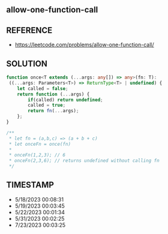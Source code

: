 ## allow-one-function-call

## REFERENCE

- https://leetcode.com/problems/allow-one-function-call/

## SOLUTION

``` Typescript
function once<T extends (...args: any[]) => any>(fn: T): 
 ((...args: Parameters<T>) => ReturnType<T> | undefined) {
    let called = false;
    return function (...args) {
        if(called) return undefined;
        called = true;
        return fn(...args);
    };
}

/**
 * let fn = (a,b,c) => (a + b + c)
 * let onceFn = once(fn)
 *
 * onceFn(1,2,3); // 6
 * onceFn(2,3,6); // returns undefined without calling fn
 */
```

## TIMESTAMP

- 5/18/2023 00:08:31
- 5/19/2023 00:03:45
- 5/22/2023 00:01:34
- 5/31/2023 00:02:25
- 7/23/2023 00:03:25
